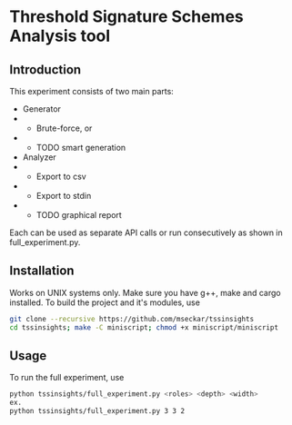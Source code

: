 # Threshold Signature Schemes Analysis tool

## Introduction
This experiment consists of two main parts:
- Generator
- - Brute-force, or
- - TODO smart generation
- Analyzer
- - Export to csv
- - Export to stdin
- - TODO graphical report

Each can be used as separate API calls or run consecutively as shown in full_experiment.py.

## Installation
Works on UNIX systems only. Make sure you have g++, make and cargo installed. To build the project and it's modules, use
```bash
git clone --recursive https://github.com/mseckar/tssinsights
cd tssinsights; make -C miniscript; chmod +x miniscript/miniscript
```

## Usage
To run the full experiment, use
```bash
python tssinsights/full_experiment.py <roles> <depth> <width>
ex.
python tssinsights/full_experiment.py 3 3 2
```
